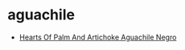 # aguachile

 * [Hearts Of Palm And Artichoke Aguachile Negro](../../index/h/hearts-of-palm-and-artichoke-aguachile-negro-51264500.json)

